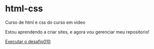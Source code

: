 # html-css
 Curso de html e css do curso em video 

Estou aprendendo a criar sites, e agora vou gerenciar meu repositorio!

<a href="https://ivonaldobarbosa.github.io/html-css/desafios/desafio010/android.html">Executar o desafio010</a>